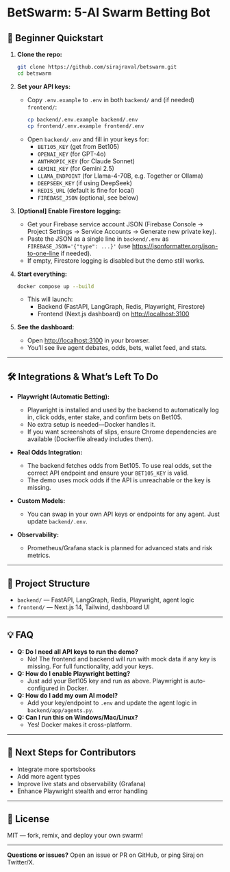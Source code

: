 # BetSwarm: 5-AI Swarm Betting Bot

## 🚀 Beginner Quickstart

1. **Clone the repo:**
   ```bash
   git clone https://github.com/sirajraval/betswarm.git
   cd betswarm
   ```

2. **Set your API keys:**
   - Copy `.env.example` to `.env` in both `backend/` and (if needed) `frontend/`:
     ```bash
     cp backend/.env.example backend/.env
     cp frontend/.env.example frontend/.env
     ```
   - Open `backend/.env` and fill in your keys for:
     - `BET105_KEY` (get from Bet105)
     - `OPENAI_KEY` (for GPT-4o)
     - `ANTHROPIC_KEY` (for Claude Sonnet)
     - `GEMINI_KEY` (for Gemini 2.5)
     - `LLAMA_ENDPOINT` (for Llama-4-70B, e.g. Together or Ollama)
     - `DEEPSEEK_KEY` (if using DeepSeek)
     - `REDIS_URL` (default is fine for local)
     - `FIREBASE_JSON` (optional, see below)

3. **[Optional] Enable Firestore logging:**
   - Get your Firebase service account JSON (Firebase Console → Project Settings → Service Accounts → Generate new private key).
   - Paste the JSON as a single line in `backend/.env` as `FIREBASE_JSON='{"type": ...}'` (use https://jsonformatter.org/json-to-one-line if needed).
   - If empty, Firestore logging is disabled but the demo still works.

4. **Start everything:**
   ```bash
   docker compose up --build
   ```
   - This will launch:
     - Backend (FastAPI, LangGraph, Redis, Playwright, Firestore)
     - Frontend (Next.js dashboard) on [http://localhost:3100](http://localhost:3100)

5. **See the dashboard:**
   - Open [http://localhost:3100](http://localhost:3100) in your browser.
   - You’ll see live agent debates, odds, bets, wallet feed, and stats.

---

## 🛠️ Integrations & What’s Left To Do

- **Playwright (Automatic Betting):**
  - Playwright is installed and used by the backend to automatically log in, click odds, enter stake, and confirm bets on Bet105.
  - No extra setup is needed—Docker handles it.
  - If you want screenshots of slips, ensure Chrome dependencies are available (Dockerfile already includes them).

- **Real Odds Integration:**
  - The backend fetches odds from Bet105. To use real odds, set the correct API endpoint and ensure your `BET105_KEY` is valid.
  - The demo uses mock odds if the API is unreachable or the key is missing.

- **Custom Models:**
  - You can swap in your own API keys or endpoints for any agent. Just update `backend/.env`.

- **Observability:**
  - Prometheus/Grafana stack is planned for advanced stats and risk metrics.

---

## 🧩 Project Structure

- `backend/` — FastAPI, LangGraph, Redis, Playwright, agent logic
- `frontend/` — Next.js 14, Tailwind, dashboard UI

---

## 💡 FAQ

- **Q: Do I need all API keys to run the demo?**
  - No! The frontend and backend will run with mock data if any key is missing. For full functionality, add your keys.
- **Q: How do I enable Playwright betting?**
  - Just add your Bet105 key and run as above. Playwright is auto-configured in Docker.
- **Q: How do I add my own AI model?**
  - Add your key/endpoint to `.env` and update the agent logic in `backend/app/agents.py`.
- **Q: Can I run this on Windows/Mac/Linux?**
  - Yes! Docker makes it cross-platform.

---

## 🏁 Next Steps for Contributors

- Integrate more sportsbooks
- Add more agent types
- Improve live stats and observability (Grafana)
- Enhance Playwright stealth and error handling

---

## 📜 License

MIT — fork, remix, and deploy your own swarm!

---

**Questions or issues?** Open an issue or PR on GitHub, or ping Siraj on Twitter/X.

